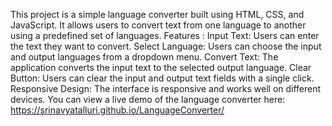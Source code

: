 This project is a simple language converter built using HTML, CSS, and JavaScript. It allows users to convert text from one language to another using a predefined set of languages.
Features :
            Input Text: Users can enter the text they want to convert.
            Select Language: Users can choose the input and output languages from a dropdown menu.
            Convert Text: The application converts the input text to the selected output language.
            Clear Button: Users can clear the input and output text fields with a single click.
            Responsive Design: The interface is responsive and works well on different devices.
You can view a live demo of the language converter here: https://srinavyatalluri.github.io/LanguageConverter/            
